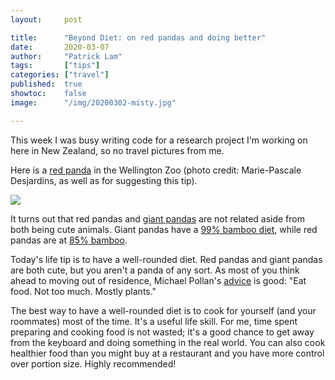 ```yaml
---
layout:     post

title:      "Beyond Diet: on red pandas and doing better"
date:       2020-03-07
author:     "Patrick Lam"
tags:       ["tips"]
categories: ["travel"]
published:  true
showtoc:    false
image:      "/img/20200302-misty.jpg"

---
```


This week I was busy writing code for a research project I'm working
on here in New Zealand, so no travel pictures from me.

Here is a <a
href="https://wellingtonzoo.com/our-animals/animals/#/redpanda">red
panda</a> in the Wellington Zoo (photo credit: Marie-Pascale
Desjardins, as well as for suggesting this tip).

<img src="/img/20200309-red-panda.jpg">

It turns out that red pandas and <a href="https://www.worldwildlife.org/species/giant-panda">giant pandas</a> are not related aside
from both being cute animals. Giant pandas have a <a href="https://wwf.panda.org/knowledge_hub/endangered_species/giant_panda/panda/what_do_pandas_they_eat/">99% bamboo diet</a>,
while red pandas are at <a href="https://ielc.libguides.com/sdzg/factsheets/redpanda/diet">85% bamboo</a>.

Today's life tip is to have a well-rounded diet. Red pandas and giant
pandas are both cute, but you aren't a panda of any sort. As most of
you think ahead to moving out of residence, Michael Pollan's <a href="https://michaelpollan.com/reviews/how-to-eat/">advice</a> is
good: "Eat food. Not too much. Mostly plants."

The best way to have a well-rounded diet is to cook for yourself (and
your roommates) most of the time. It's a useful life skill. For me,
time spent preparing and cooking food is not wasted; it's a good
chance to get away from the keyboard and doing something in the real
world. You can also cook healthier food than you might buy at a
restaurant and you have more control over portion size. Highly
recommended!

